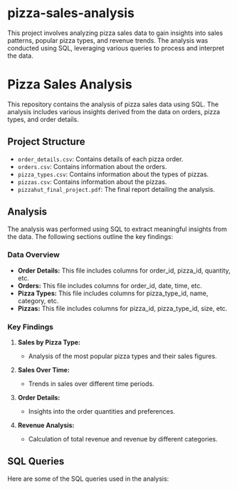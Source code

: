 # pizza-sales-analysis
This project involves analyzing pizza sales data to gain insights into sales patterns, popular pizza types, and revenue trends. The analysis was conducted using SQL, leveraging various queries to process and interpret the data.
# Pizza Sales Analysis

This repository contains the analysis of pizza sales data using SQL. The analysis includes various insights derived from the data on orders, pizza types, and order details.

## Project Structure

- `order_details.csv`: Contains details of each pizza order.
- `orders.csv`: Contains information about the orders.
- `pizza_types.csv`: Contains information about the types of pizzas.
- `pizzas.csv`: Contains information about the pizzas.
- `pizzahut_final_project.pdf`: The final report detailing the analysis.

## Analysis

The analysis was performed using SQL to extract meaningful insights from the data. The following sections outline the key findings:

### Data Overview

- **Order Details:** This file includes columns for order_id, pizza_id, quantity, etc.
- **Orders:** This file includes columns for order_id, date, time, etc.
- **Pizza Types:** This file includes columns for pizza_type_id, name, category, etc.
- **Pizzas:** This file includes columns for pizza_id, pizza_type_id, size, etc.

### Key Findings

1. **Sales by Pizza Type:**
   - Analysis of the most popular pizza types and their sales figures.

2. **Sales Over Time:**
   - Trends in sales over different time periods.

3. **Order Details:**
   - Insights into the order quantities and preferences.

4. **Revenue Analysis:**
   - Calculation of total revenue and revenue by different categories.

## SQL Queries

Here are some of the SQL queries used in the analysis:
